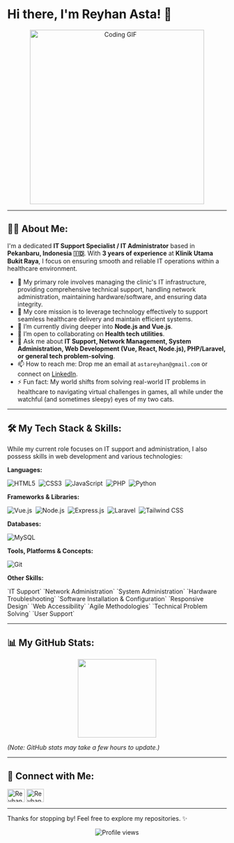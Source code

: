 # Hi there, I'm Reyhan Asta! 👋

<p align="center">
  <a href="coding cat">
    <img src="https://media.giphy.com/media/v1.Y2lkPTc5MGI3NjExNndqMnJxeHJ6em90NTY3OG55dHI3dzVleDZ6anNyeDVqbjhsNnZvMyZlcD12MV9naWZzX3NlYXJjaCZjdD1n/7NoNw4pMNTvgc/giphy.gif" alt="Coding GIF" width="400"/>
  </a>
</p>

---

## 👨‍💻 About Me:

I'm a dedicated **IT Support Specialist / IT Administrator** based in **Pekanbaru, Indonesia 🇮🇩**. With **3 years of experience** at **Klinik Utama Bukit Raya**, I focus on ensuring smooth and reliable IT operations within a healthcare environment.

* 🏥 My primary role involves managing the clinic's IT infrastructure, providing comprehensive technical support, handling network administration, maintaining hardware/software, and ensuring data integrity.
* 🚀 My core mission is to leverage technology effectively to support seamless healthcare delivery and maintain efficient systems.
* 🌱 I’m currently diving deeper into **Node.js and Vue.js**.
* 👯 I’m open to collaborating on **Health tech utilities**.
* 💬 Ask me about **IT Support, Network Management, System Administration, Web Development (Vue, React, Node.js), PHP/Laravel, or general tech problem-solving**.
* 📫 How to reach me: Drop me an email at `astareyhan@gmail.com` or connect on [LinkedIn](https://www.linkedin.com/in/reyhanasta).
* ⚡ Fun fact: My world shifts from solving real-world IT problems in healthcare to navigating virtual challenges in games, all while under the watchful (and sometimes sleepy) eyes of my two cats.


---

## 🛠️ My Tech Stack & Skills:

While my current role focuses on IT support and administration, I also possess skills in web development and various technologies:

**Languages:**
<p>
  <img src="https://img.shields.io/badge/HTML5-[Color]?style=for-the-badge&logo=html5&logoColor=white" alt="HTML5"/>&nbsp;
  <img src="https://img.shields.io/badge/CSS3-[Color]?style=for-the-badge&logo=css3&logoColor=white" alt="CSS3"/>&nbsp;
  <img src="https://img.shields.io/badge/JavaScript-[Color]?style=for-the-badge&logo=javascript&logoColor=white" alt="JavaScript"/>&nbsp;
  <img src="https://img.shields.io/badge/PHP-[Color]?style=for-the-badge&logo=php&logoColor=white" alt="PHP"/>&nbsp;
  <img src="https://img.shields.io/badge/Python-[Color]?style=for-the-badge&logo=python&logoColor=white" alt="Python"/>&nbsp;
  </p>

**Frameworks & Libraries:**
<p>
  <img src="https://img.shields.io/badge/Vue.js-[Color]?style=for-the-badge&logo=vue.js&logoColor=white" alt="Vue.js"/>&nbsp;
  <img src="https://img.shields.io/badge/Node.js-[Color]?style=for-the-badge&logo=node.js&logoColor=white" alt="Node.js"/>&nbsp;
  <img src="https://img.shields.io/badge/Express-[Color]?style=for-the-badge&logo=express&logoColor=white" alt="Express.js"/>&nbsp;
  <img src="https://img.shields.io/badge/Laravel-[Color]?style=for-the-badge&logo=laravel&logoColor=white" alt="Laravel"/>&nbsp;
  <img src="https://img.shields.io/badge/Tailwind_CSS-[Color]?style=for-the-badge&logo=tailwindcss&logoColor=white" alt="Tailwind CSS"/>&nbsp;
  </p>

**Databases:**
<p>
  <img src="https://img.shields.io/badge/MySQL-[Color]?style=for-the-badge&logo=mysql&logoColor=white" alt="MySQL"/>&nbsp;
  </p>

**Tools, Platforms & Concepts:**
<p>
  <img src="https://img.shields.io/badge/Git-F05032?style=for-the-badge&logo=git&logoColor=white" alt="Git"/>&nbsp;
</p>

**Other Skills:**
<p>
  `IT Support` `Network Administration` `System Administration` `Hardware Troubleshooting` `Software Installation & Configuration` `Responsive Design` `Web Accessibility` `Agile Methodologies` `Technical Problem Solving` `User Support`
  </p>

---

## 📊 My GitHub Stats:

<p align="center">
  <img height="180em" src="https://github-readme-stats.vercel.app/api/top-langs/?username=reyhanasta&layout=compact&langs_count=8&theme=radical"/>
</p>

*(Note: GitHub stats may take a few hours to update.)*

---

## 🔗 Connect with Me:

<p align="left">
<a href="https://www.linkedin.com/in/reyhanasta" target="blank"><img align="center" src="https://raw.githubusercontent.com/rahuldkjain/github-profile-readme-generator/master/src/images/icons/Social/linked-in-alt.svg" alt="Reyhan Asta's LinkedIn" height="30" width="40" /></a>
<a href="https://astareyhan.my.id/" target="blank"><img align="center" src="https://raw.githubusercontent.com/rahuldkjain/github-profile-readme-generator/master/src/images/icons/Social/rss.svg" alt="Reyhan Asta's Website/Blog" height="30" width="40" /></a>
</p>

---

Thanks for stopping by! Feel free to explore my repositories. ✨

<p align="center">
  <img src="https://komarev.com/ghpvc/?username=reyhanasta&label=Profile%20Views&color=blueviolet&style=flat-square" alt="Profile views" />
</p>
